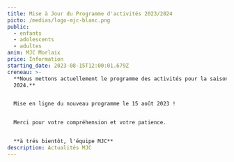 ```yaml
---
title: Mise à Jour du Programme d'activités 2023/2024
picto: /medias/logo-mjc-blanc.png
public:
  - enfants
  - adolescents
  - adultes
anim: MJC Morlaix
price: Information
starting_date: 2023-08-15T12:00:01.679Z
creneau: >-
  **Nous mettons actuellement le programme des activités pour la saison 2023 /
  2024.**


  Mise en ligne du nouveau programme le 15 août 2023 !


  Merci pour votre compréhension et votre patience.


  **à trés bientôt, l'équipe MJC**
description: Actualités MJC
---
```

